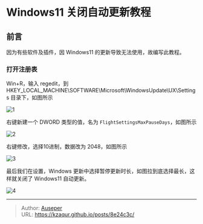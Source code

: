 # Windows11 关闭自动更新教程


## 前言

因为有些软件及插件，因 Windows11 的更新导致无法使用，故编写此教程。

### 打开注册表

Win&#43;R，输入 regedit，到 HKEY_LOCAL_MACHINE\SOFTWARE\Microsoft\WindowsUpdate\UX\Settings 目录下，如图所示

![1](/images/1.png)

右键新建一个 DWORD 类型的值，名为 `FlightSettingsMaxPauseDays`，如图所示

![2](/images/2.png)

右键修改，选择10进制，数据改为 2048，如图所示

![3](/images/3.png)

最后我们在设置，Windows 更新中选择暂停更新时长，如图拉到底选择最长，这样就关闭了 Windows11 自动更新。

![4](/images/4.png)


---

> Author: [Auseper](https://github.com/KZaqur)  
> URL: https://kzaqur.github.io/posts/8e24c3c/  

